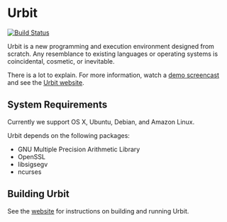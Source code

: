 Urbit
=====

[![Build Status](https://travis-ci.org/urbit/urbit.png?branch=master)](https://travis-ci.org/urbit/urbit)

Urbit is a new programming and execution environment designed from scratch. Any
resemblance to existing languages or operating systems is coincidental,
cosmetic, or inevitable.

There is a lot to explain. For more information, watch a [demo screencast][1]
and see the [Urbit website][2].

System Requirements
-------------------

Currently we support OS X, Ubuntu, Debian, and Amazon Linux.

Urbit depends on the following packages:

-  GNU Multiple Precision Arithmetic Library
-  OpenSSL
-  libsigsegv
-  ncurses

Building Urbit
--------------

See the [website][3] for instructions on building and running Urbit.

[1]: http://vimeo.com/75312418
[2]: http://www.urbit.org/
[3]: http://www.urbit.org/setup/
